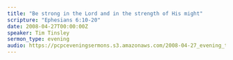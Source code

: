```yaml
---
title: "Be strong in the Lord and in the strength of His might"
scripture: "Ephesians 6:10-20"
date: 2008-04-27T00:00:00Z
speaker: Tim Tinsley
sermon_type: evening
audio: https://pcpceveningsermons.s3.amazonaws.com/2008-04-27_evening_tinsley.mp3 
---
```



